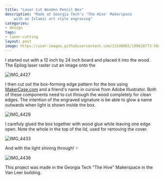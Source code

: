 ```yaml
---
title: "Laser Cut Wooden Pencil Box"
description: "Made at Georgia Tech's 'The Hive' Makerspace 
    with an Islamic art style engraving"
categories:
- design
tags:
- laser-cutting
layout: post
image: https://user-images.githubusercontent.com/13140065/199618773-50dda33c-a4cf-4c2c-a42a-e6cc836d8f94.JPG
---
```


I started out with a 12 inch by 24 inch board and placed it
into the wood. The Epilog laser raster cut an image onto the


![IMG_4427](https://user-images.githubusercontent.com/13140065/199618768-d58a4b0a-0ba8-4742-9c4c-4418e6078518.JPG)

I then cut out the box-forming edge pattern for the box
using [MakerCase.com](https://en.makercase.com/) and a
friend's name in cursive from Adobe Illustrator. Both of
these components need to cut through the wood completely for
clean edges. The intention of the engraved signature is be
able to glow a name outwards when light is shown inside the
box.

![IMG_4429](https://user-images.githubusercontent.com/13140065/199618770-7e37b77c-0fda-4bea-8ee6-9f55f7a03aae.JPG)

I carefuly glued the box together with wood glue while
leaving one edge open. Note the whole in the top of the lid,
used for removing the cover.

![IMG_4433](https://user-images.githubusercontent.com/13140065/199618772-63d9bb34-61c0-44d6-84c0-bae76bd8ccf7.JPG)

And with the light shining through! ✨

![IMG_4436](https://user-images.githubusercontent.com/13140065/199618773-50dda33c-a4cf-4c2c-a42a-e6cc836d8f94.JPG)

This project was made in the Georgia Tech "The Hive"
Makerspace in the Van Leer building.
